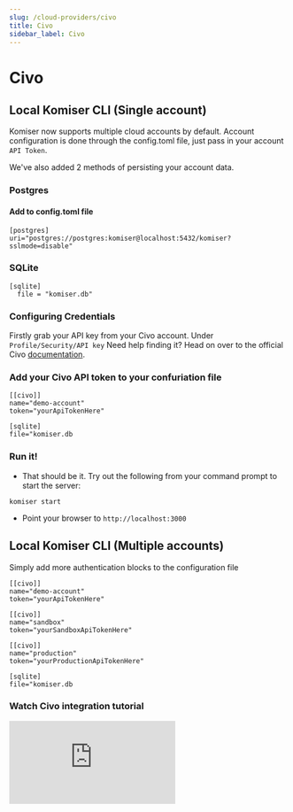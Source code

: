 ```yaml
---
slug: /cloud-providers/civo
title: Civo
sidebar_label: Civo
---
```


# Civo

## Local Komiser CLI (Single account)

Komiser now supports multiple cloud accounts by default. Account configuration is done through the config.toml file, just pass in your account `API Token`.

We've also added 2 methods of persisting your account data.
### Postgres
#### Add to config.toml file
```
[postgres]
uri="postgres://postgres:komiser@localhost:5432/komiser?sslmode=disable"
```
### SQLite

```
[sqlite]
  file = "komiser.db"
```

### Configuring Credentials

Firstly grab your API key from your Civo account.
Under `Profile/Security/API key`
Need help finding it? Head on over to the official Civo [documentation](https://www.civo.com/docs/account/api-keys).

### Add your Civo API token to your confuriation file

```
[[civo]]
name="demo-account"
token="yourApiTokenHere"

[sqlite]
file="komiser.db
```
                                        

### Run it!
* That should be it. Try out the following from your command prompt to start the server:

```
komiser start 
```

* Point your browser to `http://localhost:3000`

## Local Komiser CLI (Multiple accounts)
Simply add more authentication blocks to the configuration file

```
[[civo]]
name="demo-account"
token="yourApiTokenHere"

[[civo]]
name="sandbox"
token="yourSandboxApiTokenHere"

[[civo]]
name="production"
token="yourProductionApiTokenHere"

[sqlite]
file="komiser.db
```

### Watch Civo integration tutorial
<div style={{
    position: 'relative',
    paddingBottom: '56.25%',
    paddingTop:'30px',
    height:0,
    overflow:'hidden',
  }}>
  <iframe
    src='https://www.youtube.com/embed/NBbEpoW-kVs'
    allowFullScreen
    webkitallowfullscreen="true"
    frameBorder="0"
    style={{
      position: 'absolute',
      top:0,
      left:0,
      width:'100%',
      height:'100%',
    }}
  >
  </iframe>
</div>